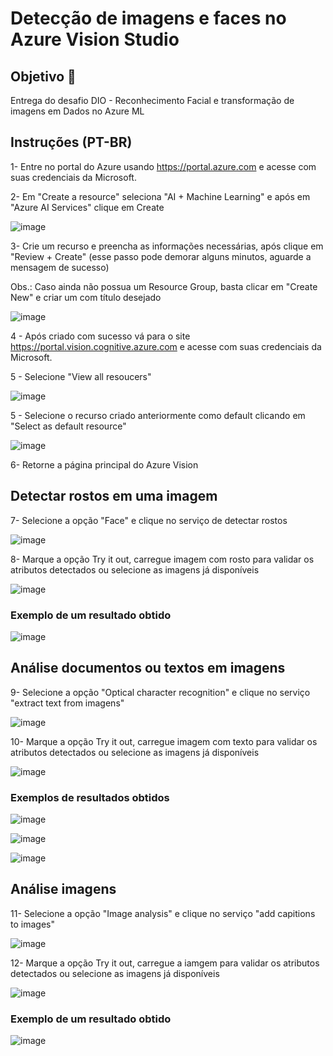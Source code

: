 # Detecção de imagens e faces no Azure Vision Studio

## Objetivo 🎯

Entrega do desafio DIO - Reconhecimento Facial e transformação de imagens em Dados no Azure ML

## Instruções (PT-BR)

1- Entre no portal do Azure usando https://portal.azure.com e acesse com suas credenciais da Microsoft.

2- Em "Create a resource" seleciona "AI + Machine Learning" e após em "Azure AI Services" clique em Create

![image](https://github.com/ellizsillva/LabDioIA900---Vision/assets/155840444/2f8cc2a7-373f-436b-8926-75ccd09844fa)

3- Crie um recurso e preencha as informações necessárias, após clique em "Review + Create" (esse passo pode demorar alguns minutos, aguarde a mensagem de sucesso)

Obs.: Caso ainda não possua um Resource Group, basta clicar em "Create New" e criar um com título desejado

![image](https://github.com/ellizsillva/LabDioIA900---Vision/assets/155840444/3ecb7251-c134-42cf-a51e-01d27321753d)

4 - Após criado com sucesso vá para o site https://portal.vision.cognitive.azure.com e acesse com suas credenciais da Microsoft.

5 -  Selecione "View all resoucers"

![image](https://github.com/ellizsillva/LabDioIA900---Vision/assets/155840444/036bb7d2-b304-4b81-bbbd-54757e6b1f0f)

5 -  Selecione o recurso criado anteriormente como default clicando em "Select as default resource"

![image](https://github.com/ellizsillva/LabDioIA900---Vision/assets/155840444/4b91be5f-b3a4-4d63-8c20-935bb032830a)

6- Retorne a página principal do Azure Vision

## Detectar rostos em uma imagem

7- Selecione a opção "Face" e clique no serviço de detectar rostos

![image](https://github.com/ellizsillva/LabDioIA900---Vision/assets/155840444/e97b7430-3336-498b-9c79-fbb3c44dc7cf)

8- Marque a opção Try it out, carregue imagem com rosto para validar os atributos detectados ou selecione as imagens já disponíveis

![image](https://github.com/ellizsillva/LabDioIA900---Vision/assets/155840444/1b54d1b2-115f-412a-86ca-e9a5a8078590)

### Exemplo de um resultado obtido

![image](https://github.com/ellizsillva/LabDioIA900---Vision/assets/155840444/79e2dbb9-d7a7-4ee7-ada9-52ca37669df1)

## Análise documentos ou textos em imagens

9- Selecione a opção "Optical character recognition" e clique no serviço "extract text from imagens"

![image](https://github.com/ellizsillva/LabDioIA900---Vision/assets/155840444/0655a58c-6076-468d-823b-c278eb05551e)

10- Marque a opção Try it out, carregue imagem com texto para validar os atributos detectados ou selecione as imagens já disponíveis

![image](https://github.com/ellizsillva/LabDioIA900---Vision/assets/155840444/11ed7e6f-c150-4a02-b3a6-eca8290c4e75)

### Exemplos de resultados obtidos

![image](https://github.com/ellizsillva/LabDioIA900---Vision/assets/155840444/f7b6dfe1-fd73-425f-9645-a69761aa7a7c)

![image](https://github.com/ellizsillva/LabDioIA900---Vision/assets/155840444/9763a67f-363e-435d-92ca-ccfce6c3b667)

![image](https://github.com/ellizsillva/LabDioIA900---Vision/assets/155840444/71b1a02c-ffbe-4d35-9a11-013d6ef4231e)


## Análise imagens

11- Selecione a opção "Image analysis" e clique no serviço "add capitions to images"

![image](https://github.com/ellizsillva/LabDioIA900---Vision/assets/155840444/aba8ccc8-7a4a-400a-b5ac-164999c3b7d9)

12- Marque a opção Try it out, carregue a iamgem para validar os atributos detectados ou selecione as imagens já disponíveis

![image](https://github.com/ellizsillva/LabDioIA900---Vision/assets/155840444/f689cae6-88d1-4231-ade0-1cc5570b32c3)

### Exemplo de um resultado obtido

![image](https://github.com/ellizsillva/LabDioIA900---Vision/assets/155840444/979c6f75-db9d-4373-b7a5-09188ce00555)



